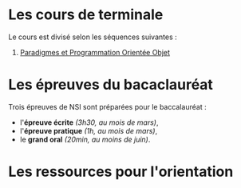 


# Les cours de terminale

Le cours est divisé selon les séquences suivantes :  
1. [Paradigmes et Programmation Orientée Objet](./tle/seq1/Impératif_Fonctionnel.md)

# Les épreuves du bacaclauréat

Trois épreuves de NSI sont préparées pour le baccalauréat :  
- l'**épreuve écrite** *(3h30, au mois de mars)*,  
- l'**épreuve pratique** *(1h, au mois de mars)*,  
- le **grand oral** *(20min, au moins de juin)*.  

# Les ressources pour l'orientation